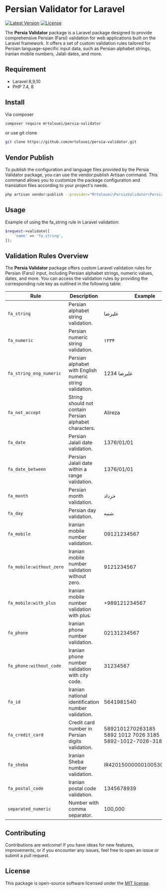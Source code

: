 # Persian Validator for Laravel

[![Latest Version](https://img.shields.io/github/v/release/mrtolouei/persia-validator)](https://github.com/mrtolouei/persia-validator/releases)
[![License](https://img.shields.io/github/license/mrtolouei/persia-validator)](https://github.com/mrtolouei/persia-validator/blob/main/LICENSE)

The **Persia Validator** package is a Laravel package designed to provide comprehensive Persian (Farsi) validation for web applications built on the Laravel framework. It offers a set of custom validation rules tailored for Persian language-specific input data, such as Persian alphabet strings, Iranian mobile numbers, Jalali dates, and more.

## Requirement
- Laravel 8,9,10
- PHP 7.4, 8

## Install
Via composer
```bash
composer require mrtolouei/persia-validator
```

or use git clone
```bash
git clone https://github.com/mrtolouei/persia-validator.git
```

## Vendor Publish
To publish the configuration and language files provided by the Persia Validator package, you can use the vendor:publish Artisan command. This command allows you to customize the package configuration and translation files according to your project's needs.
```bash
php artisan vendor:publish --provider="Mrtolouei\PersiaValidator\PersiaValidatorServiceProvider"
```

## Usage
Example of using the fa_string rule in Laravel validation:
```php
$request->validate([
    'name' => 'fa_string',
]);
```

## Validation Rules Overview
The **Persia Validator** package offers custom Laravel validation rules for Persian (Farsi) input, including Persian alphabet strings, numeric values, dates, and more.
You can access the validation rules by providing the corresponding rule key as outlined in the following table:

| Rule                     | Description                                              | Example                                                           |
|--------------------------|----------------------------------------------------------|-------------------------------------------------------------------|
| `fa_string`              | Persian alphabet string validation.                      | علیرضا                                                            |
| `fa_numeric`             | Persian numeric string validation.                       | ۱۲۳۴                                                              |
| `fa_string_eng_numeric`  | Persian alphabet with English numeric string validation. | علیرضا 1234                                                       |
| `fa_not_accept`          | String should not contain Persian alphabet characters.   | Alireza                                                           |
| `fa_date`                | Persian Jalali date validation.                          | 1376/01/01                                                        |
| `fa_date_between`        | Persian Jalali date within a range validation.           | 1376/01/01                                                        |
| `fa_month`               | Persian month validation.                                | خرداد                                                             |
| `fa_day`                 | Persian day validation.                                  | شنبه                                                              |
| `fa_mobile`              | Iranian mobile number validation.                        | 09121234567                                                       |
| `fa_mobile:without_zero` | Iranian mobile number validation without zero.           | 9121234567                                                        |
| `fa_mobile:with_plus`    | Iranian mobile number validation with plus.              | +989121234567                                                     |
| `fa_phone`               | Iranian phone number validation.                         | 02131234567                                                       |
| `fa_phone:without_code`  | Iranian phone number validation with city code.          | 31234567                                                          |
| `fa_id`                  | Iranian national identification number validation.       | 5641981540                                                        |
| `fa_credit_card`         | Credit card number in Persian digits validation.         | 5892101270263185 <br> 5892 1012 7026 3185 <br> 5892-1012-7026-3185 |
| `fa_sheba`               | Iranian Sheba number validation.                         | IR420150000001005303384708                                        |
| `fa_postal_code`         | Iranian postal code validation.                          | 1345678939                                                        |
| `separated_numeric`      | Number with comma separator.                             | 100,000                                                           |


## Contributing
Contributions are welcome! If you have ideas for new features, improvements, or if you encounter any issues, feel free to open an issue or submit a pull request.

## License
This package is open-source software licensed under the [MIT license](http://opensource.org/licenses/MIT).




